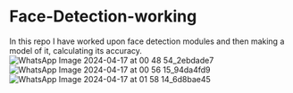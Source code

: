 # Face-Detection-working


In this repo I have worked upon face detection modules and then making a model of it, calculating its accuracy.
![WhatsApp Image 2024-04-17 at 00 48 54_2ebdade7](https://github.com/Prayag-Chawla/Face-Detection-working/assets/92213377/6e371faf-c8da-4200-8fba-7a3381fb9e48)
![WhatsApp Image 2024-04-17 at 00 56 15_94da4fd9](https://github.com/Prayag-Chawla/Face-Detection-working/assets/92213377/78264469-b598-4cdb-9f26-b5196870a925)
![WhatsApp Image 2024-04-17 at 01 58 14_6d8bae45](https://github.com/Prayag-Chawla/Face-Detection-working/assets/92213377/c12991e6-b040-4cc3-abe8-4906b1345d7c)
